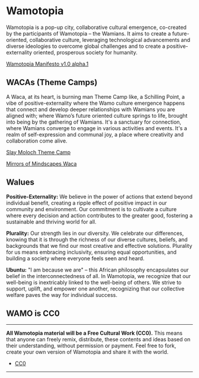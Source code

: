 # Wamotopia 

Wamotopia is a pop-up city, collaborative cultural emergence, co-created by the participants of Wamotopia – the Wamians. It aims to create a future-oriented, collaborative culture, leveraging technological advancements and diverse ideologies to overcome global challenges and to create a positive-externality oriented, prosperous society for humanity.

[Wamotopia Manifesto v1.0 alpha.1](manifestos/wamotopia_v1.0.md)

## WACAs (Theme Camps)

A Waca, at its heart, is burning man Theme Camp like, a Schilling Point, a vibe of positive-externality where the Wamo culture emergence happens that connect and develop deeper relationships with Wamians you are aligned with; where Wamo’s future oriented culture springs to life, brought into being by the gathering of Wamians. It's a sanctuary for connection, where Wamians converge to engage in various activities and events. It's a realm of self-expression and communal joy, a place where creativity and collaboration come alive.

[Slay Moloch Theme Camp](Wacas/slay_moloch_camp_v0.8.md)

[Mirrors of Mindscapes Waca](Wacas/Mirrors_of_Mindscapes_Waca.md)

## Walues
**Positive-Externality:** We believe in the power of actions that extend beyond individual benefit, creating a ripple effect of positive impact in our community and environment. Our commitment is to cultivate a culture where every decision and action contributes to the greater good, fostering a sustainable and thriving world for all.

**Plurality:** Our strength lies in our diversity. We celebrate our differences, knowing that it is through the richness of our diverse cultures, beliefs, and backgrounds that we find our most creative and effective solutions. Plurality for us means embracing inclusivity, ensuring equal opportunities, and building a society where everyone feels seen and heard.

**Ubuntu:** "I am because we are" – this African philosophy encapsulates our belief in the interconnectedness of all. In Wamotopia, we recognize that our well-being is inextricably linked to the well-being of others. We strive to support, uplift, and empower one another, recognizing that our collective welfare paves the way for individual success.


## WAMO is CC0

---

**All Wamotopia material will be a Free Cultural Work (CC0).** This means that anyone can freely remix, distribute, these contents and ideas based on their understanding, without permission or payment. Feel free to fork, create your own version of Wamotopia and share it with the world.

* [CC0](https://creativecommons.org/public-domain/cc0/)

---
